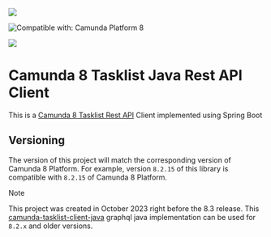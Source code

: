 [![](https://img.shields.io/badge/Community%20Extension-An%20open%20source%20community%20maintained%20project-FF4700)](https://github.com/camunda-community-hub/community)

![Compatible with: Camunda Platform 8](https://img.shields.io/badge/Compatible%20with-Camunda%20Platform%208-0072Ce)

[![](https://img.shields.io/badge/Lifecycle-Proof%20of%20Concept-blueviolet)](https://github.com/Camunda-Community-Hub/community/blob/main/extension-lifecycle.md#proof-of-concept-)

# Camunda 8 Tasklist Java Rest API Client

This is a [Camunda 8 Tasklist Rest API](https://docs.camunda.io/docs/next/apis-tools/tasklist-api-rest/tasklist-api-rest-overview/) Client implemented using Spring Boot

## Versioning

The version of this project will match the corresponding version of Camunda 8 Platform. For example, version `8.2.15` of this library is compatible with `8.2.15` of Camunda 8 Platform.

> [!NOTE]  
> This project was created in October 2023 right before the 8.3 release. This [camunda-tasklist-client-java](https://github.com/camunda-community-hub/camunda-tasklist-client-java) graphql java implementation can be used for `8.2.x` and older versions.  